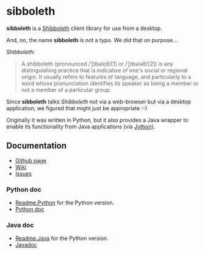 sibboleth
=========

**sibboleth** is a [Shibboleth](http://shibboleth.internet2.edu/) client library for use from a desktop. 

And, no, the name **sibboleth** is not a typo. We did that on purpose...

*Shibboleth*:

> A shibboleth (pronounced /ˈʃɪbəlɛθ/[1] or /ˈʃɪbələθ/[2]) is any distinguishing practice that is indicative of one's social or regional origin. It usually refers to features of language, and particularly to a word whose pronunciation identifies its speaker as being a member or not a member of a particular group.

Since **sibboleth** talks *Shibboleth* not via a web-browser but via a desktop application, we figured that might just be appropriate :-)

Originally it was written in Python, but it also provides a Java wrapper to enable its functionality from Java applications (via [Jython](http://jython.org)).

Documentation
-------------

* [Github page](https://github.com/grith/sibboleth/)
* [Wiki](https://github.com/grith/sibboleth/wiki)
* [Issues](https://github.com/grith/sibboleth/issues)

### Python doc ###

* [Readme.Python](https://github.com/grith/sibboleth/wiki/Readme.Python) for the Python version.
* [Python doc]()

### Java doc ###

* [Readme.Java](https://github.com/grith/sibboleth/wiki/Readme.Java) for the Python version.
* [Javadoc](http://grith.github.com/sibboleth/javadoc/)





